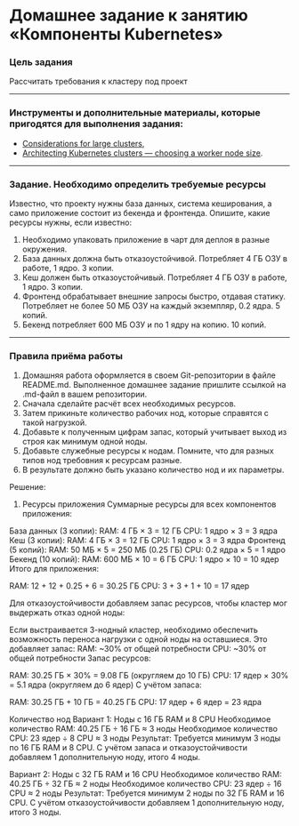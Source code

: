 # Домашнее задание к занятию «Компоненты Kubernetes»

### Цель задания

Рассчитать требования к кластеру под проект

------

### Инструменты и дополнительные материалы, которые пригодятся для выполнения задания:

- [Considerations for large clusters](https://kubernetes.io/docs/setup/best-practices/cluster-large/),
- [Architecting Kubernetes clusters — choosing a worker node size](https://learnk8s.io/kubernetes-node-size).

------

### Задание. Необходимо определить требуемые ресурсы
Известно, что проекту нужны база данных, система кеширования, а само приложение состоит из бекенда и фронтенда. Опишите, какие ресурсы нужны, если известно:

1. Необходимо упаковать приложение в чарт для деплоя в разные окружения. 
2. База данных должна быть отказоустойчивой. Потребляет 4 ГБ ОЗУ в работе, 1 ядро. 3 копии. 
3. Кеш должен быть отказоустойчивый. Потребляет 4 ГБ ОЗУ в работе, 1 ядро. 3 копии. 
4. Фронтенд обрабатывает внешние запросы быстро, отдавая статику. Потребляет не более 50 МБ ОЗУ на каждый экземпляр, 0.2 ядра. 5 копий. 
5. Бекенд потребляет 600 МБ ОЗУ и по 1 ядру на копию. 10 копий.

----

### Правила приёма работы

1. Домашняя работа оформляется в своем Git-репозитории в файле README.md. Выполненное домашнее задание пришлите ссылкой на .md-файл в вашем репозитории.
2. Сначала сделайте расчёт всех необходимых ресурсов.
3. Затем прикиньте количество рабочих нод, которые справятся с такой нагрузкой.
4. Добавьте к полученным цифрам запас, который учитывает выход из строя как минимум одной ноды. 
5. Добавьте служебные ресурсы к нодам. Помните, что для разных типов нод требовния к ресурсам разные. 
6. В результате должно быть указано количество нод и их параметры.

 Решение:
1. Ресурсы приложения
Суммарные ресурсы для всех компонентов приложения:

База данных (3 копии):
RAM: 4 ГБ × 3 = 12 ГБ
CPU: 1 ядро × 3 = 3 ядра
Кеш (3 копии):
RAM: 4 ГБ × 3 = 12 ГБ
CPU: 1 ядро × 3 = 3 ядра
Фронтенд (5 копий):
RAM: 50 МБ × 5 = 250 МБ (0.25 ГБ)
CPU: 0.2 ядра × 5 = 1 ядро
Бекенд (10 копий):
RAM: 600 МБ × 10 = 6 ГБ
CPU: 1 ядро × 10 = 10 ядер
Итого для приложения:

RAM: 12 + 12 + 0.25 + 6 = 30.25 ГБ
CPU: 3 + 3 + 1 + 10 = 17 ядер

Для отказоустойчивости добавляем запас ресурсов, чтобы кластер мог выдержать отказ одной ноды:

Если выстраивается 3-нодный кластер, необходимо обеспечить возможность переноса нагрузки с одной ноды на оставшиеся. Это добавляет запас:
RAM: ~30% от общей потребности
CPU: ~30% от общей потребности
Запас ресурсов:

RAM: 30.25 ГБ × 30% = 9.08 ГБ (округляем до 10 ГБ)
CPU: 17 ядер × 30% = 5.1 ядра (округляем до 6 ядер)
С учётом запаса:

RAM: 30.25 ГБ + 10 ГБ = 40.25 ГБ
CPU: 17 ядер + 6 ядер = 23 ядра

Количество нод
Вариант 1: Ноды с 16 ГБ RAM и 8 CPU
Необходимое количество RAM: 40.25 ГБ ÷ 16 ГБ ≈ 3 ноды
Необходимое количество CPU: 23 ядер ÷ 8 CPU ≈ 3 ноды
Результат: Требуется минимум 3 ноды по 16 ГБ RAM и 8 CPU. С учётом запаса и отказоустойчивости добавляем 1 дополнительную ноду, итого 4 ноды.

Вариант 2: Ноды с 32 ГБ RAM и 16 CPU
Необходимое количество RAM: 40.25 ГБ ÷ 32 ГБ ≈ 2 ноды
Необходимое количество CPU: 23 ядер ÷ 16 CPU ≈ 2 ноды
Результат: Требуется минимум 2 ноды по 32 ГБ RAM и 16 CPU. С учётом отказоустойчивости добавляем 1 дополнительную ноду, итого 3 ноды.